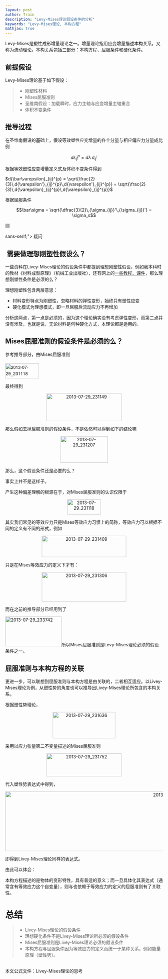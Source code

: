 ```yaml
---
layout: post
author: Train
description: "Levy-Mises理论假设条件的分析"
keywords: "Levy-Mises理论, 本构方程"
mathjax: true
---
```


Levy-Mises是塑性成形增量理论之一。增量理论指用应变增量描述本构关系，又称为流动理论。本构关系包括三部分：本构方程、屈服条件和硬化条件。

## 前提假设

Levy-Mises理论基于如下假设：

> * 刚塑性材料  
> * Mises屈服准则  
> * 圣维南假设：加载瞬时，应力主轴与应变增量主轴重合  
> * 体积不变条件

## 推导过程

在圣维南假设的基础上，假设等效塑性应变增量的各个分量与相应偏应力分量成比例

$$d\varepsilon_{ij}^{p} = d\lambda\,{\sigma_{ij}}'$$

根据等效塑性应变增量定义式及体积不变条件得到

$d{\bar\varepsilon}_{ij}^{p} = \sqrt{\frac{2}{3}\,d{\varepsilon'}_{ij}^{p}\,d{\varepsilon'}_{ij}^{p}} = \sqrt{\frac{2}{3}\,d{\varepsilon}_{ij}^{p}\,d{\varepsilon}_{ij}^{p}}$

根据屈服条件

$$\bar\sigma = \sqrt{\dfrac{3}{2}\,{\sigma_{ij}}'\,{\sigma_{ij}}'} = \sigma_s$$



则



sans-serif;"> 疑问</span></span></h1>
<h2> 需要做理想刚塑性假设么？</h2>
一些资料在Livey-Mises理论的假设条件中都提到理想刚塑性假设，例如我本科时的教材《材料成型原理》（机械工业出版社），还有网上的<a href="http://jpkc.hfut.edu.cn/jpkc2004/2004/cxyn/kejian/shang/ch17_03.htm">一些教程、课件</a>，那么理想刚塑性条件是必须的么？

理想刚塑性包含两层意思：
<ul>
    <li>材料变形特点为刚塑性，忽略材料的弹性变形，始终只有塑性应变</li>
    <li>硬化模式为理想模式，即一旦屈服后流动应力不再增加</li>
</ul>
分析这两点，第一点是必须的，因为这个理论确实没有考虑弹性变形，而第二点并没有涉及，也就是说，无论材料是何种硬化方式，本理论都是适用的。
<h2>Mises屈服准则的假设条件是必须的么？</h2>
参考推导部分，由Mises屈服准则

<span class="Apple-style-span" style="font-family: 'Helvetica Neue', Helvetica, Arial, sans-serif;"><img class="wp-image-542 aligncenter" style="border-style: initial; border-color: initial; margin-top: 0.4em;" src="http://127.0.0.3/wordpress//wp-content/uploads/2013/07/2013-07-29_231118.jpg" alt="2013-07-29_231118" width="108" height="48" /></span>

最终得到
<p style="text-align: center;"><img class=" wp-image-543 aligncenter" style="border-style: initial; border-color: initial;" src="http://127.0.0.3/wordpress//wp-content/uploads/2013/07/2013-07-29_231149-300x110.jpg" alt="2013-07-29_231149" width="240" height="88" /></p>
那么假如去掉屈服准则的假设条件，不是依然可以得到如下的结论嘛
<p style="text-align: center;"><img class="wp-image-544 aligncenter" style="border-style: initial; border-color: initial;" src="http://127.0.0.3/wordpress//wp-content/uploads/2013/07/2013-07-29_231207.jpg" alt="2013-07-29_231207" width="151" height="85" /></p>
那么，这个假设条件还是必要的么？

事实上并不是这样子。

产生这种偏差理解的根源在于，对Mises屈服准则的认识仅限于
<p style="text-align: center;"><img class="aligncenter" style="border-style: initial; border-color: initial;" src="http://127.0.0.3/wordpress//wp-content/uploads/2013/07/2013-07-29_231118.jpg" alt="2013-07-29_231118" width="108" height="48" /></p>
<p style="text-align: left;">其实我们常见的等效应力只是Mises等效应力习惯上的简称，等效应力可以根据不同的定义有不同的形式，例如</p>
<p style="text-align: center;"><img class="wp-image-546 aligncenter" style="border-style: initial; border-color: initial;" src="http://127.0.0.3/wordpress//wp-content/uploads/2013/07/2013-07-29_231409-300x75.jpg" alt="2013-07-29_231409" width="270" height="68" /></p>
<p style="text-align: left;">只是在Mises等效应力的定义下才有：</p>
<p style="text-align: center;"><img class=" wp-image-545 aligncenter" style="border-style: initial; border-color: initial;" src="http://127.0.0.3/wordpress//wp-content/uploads/2013/07/2013-07-29_231306-300x103.jpg" alt="2013-07-29_231306" width="270" height="93" /></p>
<p style="text-align: left;">而在之前的推导部分已经用到了</p>
<p style="text-align: left;"><img class=" wp-image-550 aligncenter" style="border-style: initial; border-color: initial;" src="http://127.0.0.3/wordpress//wp-content/uploads/2013/07/2013-07-29_233742.jpg" alt="2013-07-29_233742" width="180" height="95" />所以Mises屈服准则是Levy-Mises理论必须的假设条件之一。</p>

<h2 style="text-align: left;">屈服准则与本构方程的关联</h2>
<p style="text-align: left;">更进一步，可以联想到屈服准则与本构方程是由关联的，二者相互适应。以Livey-Mises理论为例，从塑性势的角度也可以推导出Livey-Mises理论所包含的本构关系。</p>
<p style="text-align: left;">根据塑性势理论，</p>
<p style="text-align: center;"><img class=" wp-image-547 aligncenter" style="border-style: initial; border-color: initial;" src="http://127.0.0.3/wordpress//wp-content/uploads/2013/07/2013-07-29_231636.jpg" alt="2013-07-29_231636" width="200" height="84" /></p>
<p style="text-align: left;">采用以应力张量第二不变量描述的Mises屈服准则</p>
<p style="text-align: center;"><img class=" wp-image-548 aligncenter" style="border-style: initial; border-color: initial;" src="http://127.0.0.3/wordpress//wp-content/uploads/2013/07/2013-07-29_231752-300x91.jpg" alt="2013-07-29_231752" width="240" height="73" /></p>
<p style="text-align: left;">代入塑性势表达式中得到，</p>
<p style="text-align: center;"><img class="wp-image-549 aligncenter" style="border-style: initial; border-color: initial;" src="http://127.0.0.3/wordpress//wp-content/uploads/2013/07/2013-07-29_232317.jpg" alt="2013-07-29_232317" width="1062" height="190" /></p>
即得到Livey-Mises理论同样的表达式。

由此可以体会：

本构方程描述的是物体的变形特性，具有普适的意义；而一旦具体化其表达式（通常含有等效应力这个自变量），则与也依赖于等效应力的定义的屈服准则有了关联性。
<h1>总结</h1>
<blockquote>
<ul>
    <li>Livey-Mises理论的假设条件</li>
    <li>理想硬化条件不是Livey-Mises理论所必须的假设条件</li>
    <li>Mises屈服准则是Livey-Mises理论必须的假设条件</li>
    <li>本构方程与屈服条件因为等效应力的定义而统一于某种关系，例如能量原理（塑性势）。</li>
</ul>
</blockquote>
&nbsp;
<div class="download">
<div>本文公式文件：Livey-Mises理论的思考</div>
&nbsp;

</div>